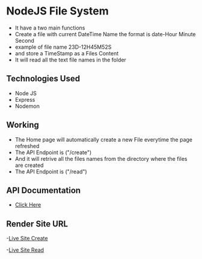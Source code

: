 # NodeJS File System
- It have a two main functions
 - Create a file with current DateTime Name the format is date-Hour Minute Second
  - example of file name 23D-12H45M52S
  - and store a TimeStamp as a Files Content
 - It will read all the text file names in the folder
## Technologies Used
- Node JS
- Express
- Nodemon
## Working
- The Home page will automatically create a new File everytime the page refreshed 
 - The API Endpoint is ("/create")
- And it will retrive all the files names from the directory where the files are created 
 - The API Endpoint is ("/read") 

## API Documentation
- [Click Here](https://web.postman.co/workspace/1a81a7e3-240d-465d-8e54-cbfc6a52f7cf/documentation/31335509-3c97769e-2373-4530-8b13-6139a344e6c6) 

## Render Site URL
-[Live Site Create](https://nodejs-file-system-oswo.onrender.com/create)

-[Live Site Read](https://nodejs-file-system-oswo.onrender.com/read)
